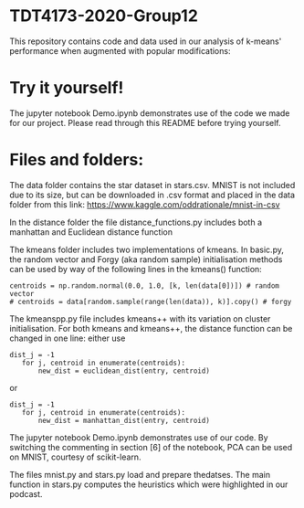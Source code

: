 # TDT4173-2020-Group12

This repository contains code and data used in our analysis of k-means' performance when augmented with popular modifications:

# Try it yourself!
The jupyter notebook Demo.ipynb demonstrates use of the code we made for our project. Please read through this README before trying yourself.

# Files and folders:

The data folder contains the star dataset in stars.csv. MNIST is not included due to its size, but can be downloaded in .csv format and placed in the data folder from this link: https://www.kaggle.com/oddrationale/mnist-in-csv

In the distance folder the file distance_functions.py includes both a manhattan and Euclidean distance function

The kmeans folder includes two implementations of kmeans. In basic.py, the random vector and Forgy (aka random sample) initialisation methods can be used by way of the following lines in the kmeans() function:

```
centroids = np.random.normal(0.0, 1.0, [k, len(data[0])]) # random vector
# centroids = data[random.sample(range(len(data)), k)].copy() # forgy
```

The kmeanspp.py file includes kmeans++ with its variation on cluster initialisation. For both kmeans and kmeans++, the distance function can be changed in one line: either use

```
dist_j = -1
   for j, centroid in enumerate(centroids):
       new_dist = euclidean_dist(entry, centroid)
```
or
```
dist_j = -1
   for j, centroid in enumerate(centroids):
       new_dist = manhattan_dist(entry, centroid)
```

The jupyter notebook Demo.ipynb demonstrates use of our code. By switching the commenting in section \[6\] of the notebook, PCA can be used on MNIST, courtesy of scikit-learn.

The files mnist.py and stars.py load and prepare thedatses. The main function in stars.py computes the heuristics which were highlighted in our podcast.
